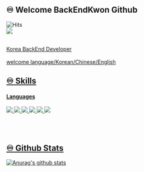 ## ♾️ Welcome BackEndKwon Github

![Hits](https://hits.seeyoufarm.com/api/count/incr/badge.svg?url=https%3A%2F%2Fgithub.com%2Fgjbae1212%2Fhit-counter&count_bg=%23398400&title_bg=%23000000&icon=kaios.svg&icon_color=%2300FF75&title=visitor&edge_flat=false)
<br/><a href="mailto:iscowkite@gmail.com" target="_blank"><img src="https://img.shields.io/badge/rhaehfdl0433@gmail.com-EA4335?style=flat-square&logo=Gmail&logoColor=white"/> <br/><br/>

<p>
  Korea BackEnd Developer
  <br><br/>
  welcome language/Korean/Chinese/English
</p>


## ♾️ Skills
#### Languages
<p>
  <img src="https://img.shields.io/badge/github-181717?style=for-the-badge&logo=github&logoColor=white">
  <img src="https://img.shields.io/badge/git-F05032?style=for-the-badge&logo=git&logoColor=white">
  <img src="https://img.shields.io/badge/node.js-6DB33F?style=for-the-badge&logo=Node.js&logoColor=white"> 
   <img src="https://img.shields.io/badge/mongoDB-47A248?style=for-the-badge&logo=MongoDB&logoColor=white">
   <img src="https://img.shields.io/badge/express-000000?style=for-the-badge&logo=express&logoColor=white">
   <img src="https://img.shields.io/badge/javascript-F7DF1E?style=for-the-badge&logo=javascript&logoColor=black">
</p><br/><br/>

## ♾️ Github Stats

![Anurag's github stats](https://github-readme-stats.vercel.app/api?username=backEndKwon&show_icons=true&theme=tokyonight)




